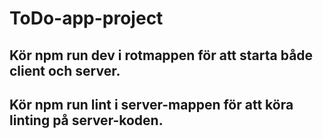 # ToDo-app-project

## Kör npm run dev i rotmappen för att starta både client och server.

## Kör npm run lint i server-mappen för att köra linting på server-koden.
